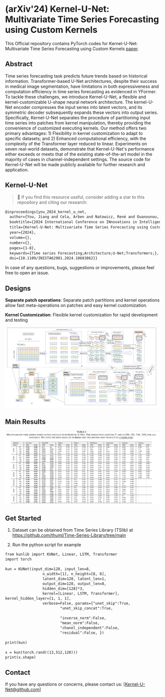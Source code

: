 # (arXiv'24) Kernel-U-Net: Multivariate Time Series Forecasting using Custom Kernels


This Official repository contains PyTorch codes for Kernel-U-Net: Multivariate Time Series Forecasting using Custom Kernels
 [paper](https://arxiv.org/abs/2401.01479).

## Abstract 
Time series forecasting task predicts future trends based on historical information. Transformer-based U-Net architectures, despite their success in medical image segmentation, have limitations in both expressiveness and computation efficiency in time series forecasting as evidenced in YFormer. To tackle these challenges, we introduce Kernel-U-Net, a flexible and kernel-customizable U-shape neural network architecture. The kernel-U-Net encoder compresses the input series into latent vectors, and its symmetric decoder subsequently expands these vectors into output series. Specifically, Kernel-U-Net separates the procedure of partitioning input time series into patches from kernel manipulation, thereby providing the convenience of customized executing kernels. Our method offers two primary advantages: 1) Flexibility in kernel customization to adapt to specific datasets; and 2) Enhanced computational efficiency, with the complexity of the Transformer layer reduced to linear. Experiments on seven real-world datasets, demonstrate that Kernel-U-Net's performance either exceeds or meets that of the existing state-of-the-art model in the majority of cases in channel-independent settings. The source code for Kernel-U-Net will be made publicly available for further research and application.

## Kernel-U-Net
> 🌟 If you find this resource useful, consider adding a star to this repository and citing our research:

```tex
@inproceedings{you_2024_kernel_u_net,
  author={You, Jiang and Cela, Arben and Natowicz, René and Ouanounou, Jacob and Siarry, Patrick},
  booktitle={2024 International Conference on INnovations in Intelligent SysTems and Applications (INISTA)}, 
  title={Kernel-U-Net: Multivariate Time Series Forecasting using Custom Kernels}, 
  year={2024},
  volume={},
  number={},
  pages={1-8},
  keywords={Time series Forecasting;Architecture;U-Net;Transformers;},
  doi={10.1109/INISTA62901.2024.10683862}}
```
In case of any questions, bugs, suggestions or improvements, please feel free to open an issue.

## Designs

**Separate patch operations**: Separate patch partitions and kernel operations allow fast meta-operations on patches and easy kernel customization.

**Kernel Customization**: Flexible kernel customization for rapid development and testing

![fig3](./figures/architecture_kernel_unet.png)

## Main Results

![fig4](./figures/kun_result.png)


## Get Started

1. Dataset can be obtained from Time Series Library (TSlib) at <https://github.com/thuml/Time-Series-Library/tree/main> 

2. Run the python script for example

```
from kunlib import KUNet, Linear, LSTM, Transformer
import torch

kun = KUNet(input_dim=128, input_len=8, 
                 n_width=[1], n_height=[8, 8], 
                 latent_dim=128, latent_len=1, 
                 output_dim=128, output_len=8, 
                 hidden_dim=[128]*3, 
                 kernel=[Linear, LSTM, Transformer], kernel_hidden_layer=[1, 1, 1],
                 verbose=False, params={"unet_skip":True, 
                         "unet_skip_concat":True,

                         "inverse_norm":False,
                         "mean_norm":False,
                         "chanel_independent":False,
                         "residual":False, })

print(kun)

x = kun(torch.rand((13,512,128)))
print(x.shape)

```


## Contact

If you have any questions or concerns, please contact us: [Kernel-U-Net@github.com]


